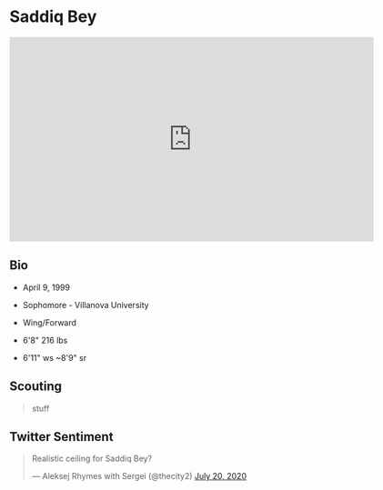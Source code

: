 Saddiq Bey
===

<iframe width="640" height="360" src="https://www.youtube.com/embed/6KJgLBevdfM" frameborder="0" allow="accelerometer; autoplay; encrypted-media; gyroscope; picture-in-picture" allowfullscreen></iframe>

## Bio

- April 9, 1999

- Sophomore - Villanova University

- Wing/Forward

- 6'8" 216 lbs

- 6'11" ws ~8'9" sr

## Scouting
>stuff

## Twitter Sentiment

<blockquote class="twitter-tweet"><p lang="en" dir="ltr">Realistic ceiling for Saddiq Bey?</p>&mdash; Aleksej Rhymes with Sergei (@thecity2) <a href="https://twitter.com/thecity2/status/1285226745738563584?ref_src=twsrc%5Etfw">July 20, 2020</a></blockquote> <script async src="https://platform.twitter.com/widgets.js" charset="utf-8"></script>